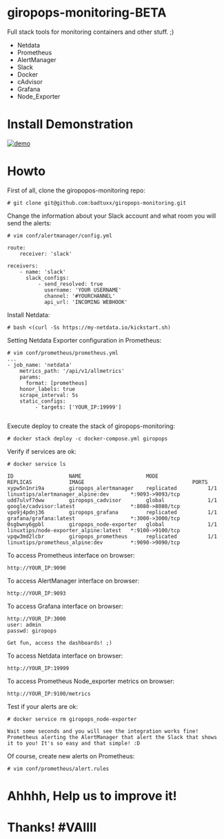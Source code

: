 # giropops-monitoring-BETA
Full stack tools for monitoring containers and other stuff. ;)
- Netdata
- Prometheus
- AlertManager
- Slack
- Docker
- cAdvisor
- Grafana
- Node_Exporter


# Install Demonstration

[![demo](https://asciinema.org/a/P1LJ9GYTVamd9AwjJmVWLErqD.png)](https://asciinema.org/a/P1LJ9GYTVamd9AwjJmVWLErqD)


# Howto
First of all, clone the giropopos-monitoring repo:
```
# git clone git@github.com:badtuxx/giropops-monitoring.git
```

Change the information about your Slack account and what room you will send the alerts:
```
# vim conf/alertmanager/config.yml

route:
    receiver: 'slack'

receivers:
    - name: 'slack'
      slack_configs:
          - send_resolved: true
            username: 'YOUR USERNAME'
            channel: '#YOURCHANNEL'
            api_url: 'INCOMING WEBHOOK'
```

Install Netdata:
```
# bash <(curl -Ss https://my-netdata.io/kickstart.sh)
```

Setting Netdata Exporter configuration in Prometheus:
```
# vim conf/prometheus/prometheus.yml
...
- job_name: 'netdata'
    metrics_path: '/api/v1/allmetrics'
    params:
      format: [prometheus]
    honor_labels: true
    scrape_interval: 5s
    static_configs:
         - targets: ['YOUR_IP:19999']


```

Execute deploy to create the stack of giropops-monitoring:
```
# docker stack deploy -c docker-compose.yml giropops
```

Verify if services are ok:
```
# docker service ls

ID                  NAME                     MODE                REPLICAS            IMAGE                                   PORTS
xypw5n1nri9a        giropops_alertmanager    replicated          1/1                 linuxtips/alertmanager_alpine:dev       *:9093->9093/tcp
udd7ulvf7dww        giropops_cadvisor        global              1/1                 google/cadvisor:latest                  *:8080->8080/tcp
vpo9j4pdnj36        giropops_grafana         replicated          1/1                 grafana/grafana:latest                  *:3000->3000/tcp
0sgbwny6gpbl        giropops_node-exporter   global              1/1                 linuxtips/node-exporter_alpine:latest   *:9100->9100/tcp
vpqw3md2lcbr        giropops_prometheus      replicated          1/1                 linuxtips/prometheus_alpine:dev         *:9090->9090/tcp

```

To access Prometheus interface on browser:
```
http://YOUR_IP:9090
```

To access AlertManager interface on browser:
```
http://YOUR_IP:9093
```

To access Grafana interface on browser:
```
http://YOUR_IP:3000
user: admin
passwd: giropops

Get fun, access the dashboards! ;)

```

To access Netdata interface on browser:
```
http://YOUR_IP:19999
```

To access Prometheus Node_exporter metrics on browser:
```
http://YOUR_IP:9100/metrics
```

Test if your alerts are ok:
```
# docker service rm giropops_node-exporter

Wait some seconds and you will see the integration works fine! Prometheus alerting the AlertManager that alert the Slack that shows it to you! It's so easy and that simple! :D
```


Of course, create new alerts on Prometheus:
```
# vim conf/prometheus/alert.rules
```

# Ahhhh, Help us to improve it! 
# Thanks! #VAIIII
